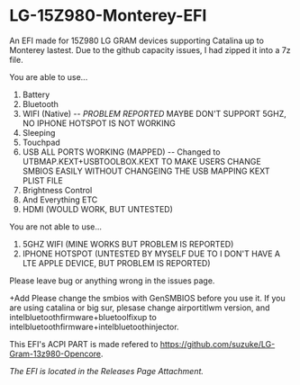 # LG-15Z980-Monterey-EFI
An EFI made for 15Z980 LG GRAM devices supporting Catalina up to Monterey lastest.
Due to the github capacity issues, I had zipped it into a 7z file.

You are able to use...
1. Battery
2. Bluetooth
3. WIFI (Native) -- *PROBLEM REPORTED* MAYBE DON'T SUPPORT 5GHZ, NO IPHONE HOTSPOT IS NOT WORKING
4. Sleeping
5. Touchpad
6. USB ALL PORTS WORKING (MAPPED) -- Changed to UTBMAP.KEXT+USBTOOLBOX.KEXT TO MAKE USERS CHANGE SMBIOS EASILY WITHOUT CHANGEING THE USB MAPPING KEXT PLIST FILE
7. Brightness Control
8. And Everything ETC
9. HDMI (WOULD WORK, BUT UNTESTED)

You are not able to use...
1. 5GHZ WIFI (MINE WORKS BUT PROBLEM IS REPORTED)
2. IPHONE HOTSPOT (UNTESTED BY MYSELF DUE TO I DON'T HAVE A LTE APPLE DEVICE, BUT PROBLEM IS REPORTED)

Please leave bug or anything wrong in the issues page.

+Add
Please change the smbios with GenSMBIOS before you use it.
If you are using catalina or big sur, plesase change airportitlwm version, and intelbluetoothfirmware+bluetoolfixup to intelbluetoothfirmware+intelbluetoothinjector.

This EFI's ACPI PART is made refered to https://github.com/suzuke/LG-Gram-13z980-Opencore.

*The EFI is located in the Releases Page Attachment.*
